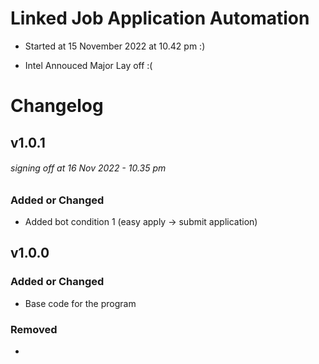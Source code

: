 # Linked Job Application Automation

-   Started at 15 November 2022 at 10.42 pm :)

-   Intel Annouced Major Lay off :(

# Changelog

## v1.0.1 
###### signing off at 16 Nov 2022 - 10.35 pm

### Added or Changed
- Added bot condition 1 (easy apply -> submit application)

## v1.0.0

### Added or Changed
- Base code for the program

### Removed

-